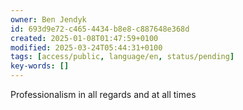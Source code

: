 ```yaml
---
owner: Ben Jendyk
id: 693d9e72-c465-4434-b8e8-c887648e368d
created: 2025-01-08T01:47:59+0100
modified: 2025-03-24T05:44:31+0100
tags: [access/public, language/en, status/pending]
key-words: []
---
```


Professionalism in all regards and at all times 